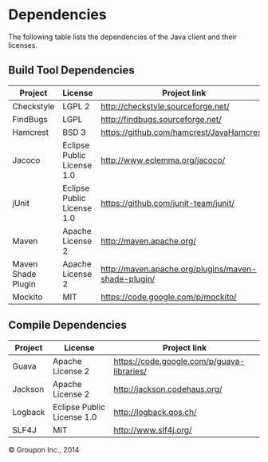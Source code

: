 Dependencies
========

The following table lists the dependencies of the Java client and their licenses.

Build Tool Dependencies
------------------

Project                    | License                    | Project link
---------------------------|----------------------------|-------------
Checkstyle                 | LGPL 2                     | http://checkstyle.sourceforge.net/
FindBugs                   | LGPL                       | http://findbugs.sourceforge.net/
Hamcrest                   | BSD 3                      | https://github.com/hamcrest/JavaHamcrest/
Jacoco                     | Eclipse Public License 1.0 | http://www.eclemma.org/jacoco/
jUnit                      | Eclipse Public License 1.0 | https://github.com/junit-team/junit/
Maven                      | Apache License 2           | http://maven.apache.org/
Maven Shade Plugin         | Apache License 2           | http://maven.apache.org/plugins/maven-shade-plugin/
Mockito                    | MIT                        | https://code.google.com/p/mockito/


Compile Dependencies
--------------------

Project                    | License                    | Project link
---------------------------|----------------------------|-------------
Guava                      | Apache License 2           | https://code.google.com/p/guava-libraries/
Jackson                    | Apache License 2           | http://jackson.codehaus.org/
Logback                    | Eclipse Public License 1.0 | http://logback.qos.ch/
SLF4J                      | MIT                        | http://www.slf4j.org/


&copy; Groupon Inc., 2014
